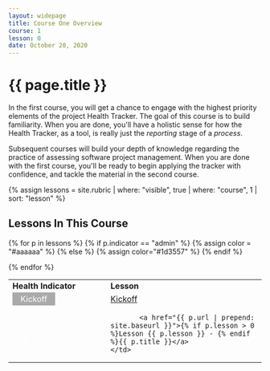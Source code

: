 ```yaml
---
layout: widepage
title: Course One Overview
course: 1
lesson: 0
date: October 20, 2020
---
```


# {{ page.title }}

In the first course, you will get a chance to engage with the highest priority elements of the project Health Tracker. The goal of this course is to build familiarity. When you are done, you'll have a holistic sense for how the Health Tracker, as a tool, is really just the *reporting* stage of a *process*. 

Subsequent courses will build your depth of knowledge regarding the practice of assessing software project management. When you are done with the first course, you'll be ready to begin applying the tracker with confidence, and tackle the material in the second course.

{% assign lessons = site.rubric | where: "visible", true | where: "course", 1 | sort: "lesson" %}

## Lessons In This Course
<style>
.courseslug {
    color: white; 
    padding-left: 1em; 
    padding-right: 1em;
    padding-top: 0.2em; 
    padding-bottom: 0.2em; 
}
</style>

<table class="usa-table--borderless">
<tr>
    <td><b>Health Indicator</b></td>
    <td><b>Lesson</b></td>
</tr>

<tr>
    <td><span class="courseslug" style="background: #aaaaaa;">Kickoff</span></td>
    <td><a href="{{ '/course/one/kickoff/' | prepend: site.baseurl }}">Kickoff</a></td>
</tr>

{% for p in lessons %}
    {% if p.indicator == "admin" %}
        {% assign color = "#aaaaaa" %}
    {% else %}
        {% assign color="#1d3557" %}
    {% endif %}
<tr>
    <td>
        <span class="courseslug" style="background: {{color}};">{% include indicator slug=p.indicator %}</span> 
    </td>
    <td> 
        
           <a href="{{ p.url | prepend: site.baseurl }}">{% if p.lesson > 0 %}Lesson {{ p.lesson }} - {% endif %}{{ p.title }}</a>
    </td>
</tr>
{% endfor %}
</table>